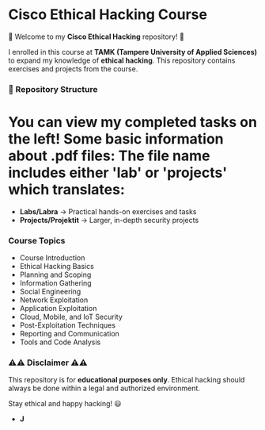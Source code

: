 
# Cisco Ethical Hacking Course

🚀 Welcome to my **Cisco Ethical Hacking** repository! 🚀

I enrolled in this course at **TAMK (Tampere University of Applied Sciences)** to expand my knowledge of **ethical hacking**. This repository contains exercises and projects from the course.

### 📂 Repository Structure 
# You can view my completed tasks on the left! Some basic information about .pdf files: The file name includes either 'lab' or 'projects' which translates:

- **Labs/Labra** → Practical hands-on exercises and tasks  
- **Projects/Projektit** → Larger, in-depth security projects  


###  Course Topics  

- Course Introduction
- Ethical Hacking Basics
- Planning and Scoping
- Information Gathering
- Social Engineering
- Network Exploitation
- Application Exploitation
- Cloud, Mobile, and IoT Security
- Post-Exploitation Techniques
- Reporting and Communication
- Tools and Code Analysis 

### ⚠️⚠️ Disclaimer ⚠️⚠️

This repository is for **educational purposes only**. Ethical hacking should always be done within a legal and authorized environment.

Stay ethical and happy hacking! 😃  
- **J**
